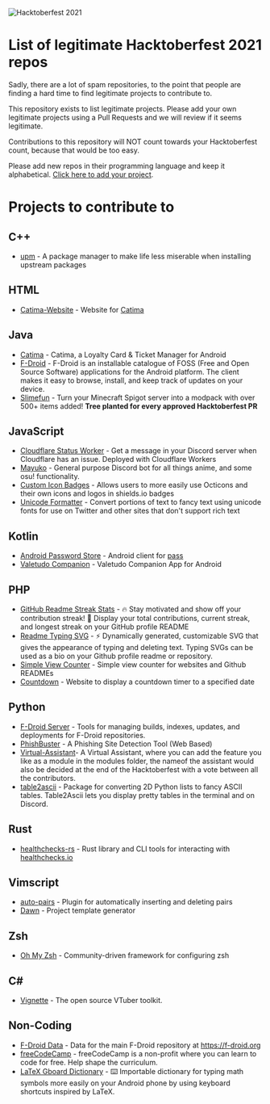 ![Hacktoberfest 2021](https://hacktoberfest.digitalocean.com/_nuxt/img/logo-hacktoberfest-full.f42e3b1.svg)

# List of legitimate Hacktoberfest 2021 repos

Sadly, there are a lot of spam repositories, to the point that people are finding a hard time to find legitimate projects to contribute to.

This repository exists to list legitimate projects. Please add your own legitimate projects using a Pull Requests and we will review if it seems legitimate.

Contributions to this repository will NOT count towards your Hacktoberfest count, because that would be too easy.

Please add new repos in their programming language and keep it alphabetical. [Click here to add your project](https://github.com/TheLastProject/Hacktoberfest-2021-legit/edit/main/README.md).

# Projects to contribute to

## C++
 - [upm](https://github.com/LunarWatcher/upm) - A package manager to make life less miserable when installing upstream packages

## HTML
- [Catima-Website](https://github.com/TheLastProject/Catima-Website) - Website for [Catima](https://github.com/TheLastProject/Catima)

## Java
- [Catima](https://github.com/TheLastProject/Catima) -  Catima, a Loyalty Card & Ticket Manager for Android
- [F-Droid](https://gitlab.com/fdroid/fdroidclient) - F-Droid is an installable catalogue of FOSS (Free and Open Source Software) applications for the Android platform. The client makes it easy to browse, install, and keep track of updates on your device.
- [Slimefun](https://github.com/Slimefun/Slimefun4)  - Turn your Minecraft Spigot server into a modpack with over 500+ items added! **Tree planted for every approved Hacktoberfest PR**

## JavaScript
- [Cloudflare Status Worker](https://github.com/WalshyDev/cf-status-worker) - Get a message in your Discord server when Cloudflare has an issue. Deployed with Cloudflare Workers
- [Mayuko](https://github.com/mayukobot/mayuko-js) - General purpose Discord bot for all things anime, and some osu! functionality.
- [Custom Icon Badges](https://github.com/DenverCoder1/custom-icon-badges) - Allows users to more easily use Octicons and their own icons and logos in shields.io badges
- [Unicode Formatter](https://github.com/DenverCoder1/unicode-formatter) - Convert portions of text to fancy text using unicode fonts for use on Twitter and other sites that don't support rich text

## Kotlin
- [Android Password Store](https://github.com/Android-Password-Store/Android-Password-Store) - Android client for [pass](https://passwordstore.org)
- [Valetudo Companion](https://github.com/Hypfer/valetudo-companion) -  Valetudo Companion App for Android

## PHP
- [GitHub Readme Streak Stats](https://github.com/DenverCoder1/github-readme-streak-stats) - 🔥 Stay motivated and show off your contribution streak! 🌟 Display your total contributions, current streak, and longest streak on your GitHub profile README
- [Readme Typing SVG](https://github.com/DenverCoder1/readme-typing-svg) - ⚡ Dynamically generated, customizable SVG that gives the appearance of typing and deleting text. Typing SVGs can be used as a bio on your Github profile readme or repository.
- [Simple View Counter](https://github.com/DenverCoder1/Simple-View-Counter) - Simple view counter for websites and Github READMEs
- [Countdown](https://github.com/DenverCoder1/countdown) - Website to display a countdown timer to a specified date

## Python
- [F-Droid Server](https://gitlab.com/fdroid/fdroidserver/) - Tools for managing builds, indexes, updates, and deployments for F-Droid repositories.
- [PhishBuster](https://github.com/VFXGamer/PhishBuster) - A Phishing Site Detection Tool (Web Based)
- [Virtual-Assistant](https://github.com/Veershah26/virtual-assistant)- A Virtual Assistant, where you can add the feature you like as a module in the modules folder, the nameof the assistant would also be decided at the end of the Hacktoberfest with a vote between all the contributors. 
- [table2ascii](https://github.com/DenverCoder1/table2ascii) - Package for converting 2D Python lists to fancy ASCII tables. Table2Ascii lets you display pretty tables in the terminal and on Discord. 
 
## Rust
- [healthchecks-rs](https://github.com/msfjarvis/healthchecks-rs) - Rust library and CLI tools for interacting with [healthchecks.io](https://healthchecks.io)

## Vimscript
 - [auto-pairs](https://github.com/LunarWatcher/auto-pairs) - Plugin for automatically inserting and deleting pairs
 - [Dawn](https://github.com/LunarWatcher/Dawn) - Project template generator

## Zsh
 - [Oh My Zsh](https://github.com/ohmyzsh/ohmyzsh/) - Community-driven framework for configuring zsh

## C#
- [Vignette](https://github.com/vignetteapp/vignette) - The open source VTuber toolkit.

## Non-Coding
- [F-Droid Data](https://gitlab.com/fdroid/fdroiddata) - Data for the main F-Droid repository at https://f-droid.org
- [freeCodeCamp](https://github.com/freeCodeCamp/freeCodeCamp) - freeCodeCamp is a non-profit where you can learn to code for free. Help shape the curriculum.
- [LaTeX Gboard Dictionary](https://github.com/DenverCoder1/LaTeX-Gboard-Dictionary) - ⌨️ Importable dictionary for typing math symbols more easily on your Android phone by using keyboard shortcuts inspired by LaTeX.
